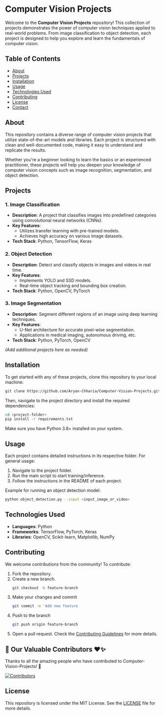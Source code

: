 # Computer Vision Projects

Welcome to the **Computer Vision Projects** repository! This collection of projects demonstrates the power of computer vision techniques applied to real-world problems. From image classification to object detection, each project is designed to help you explore and learn the fundamentals of computer vision.

## Table of Contents
- [About](#about)
- [Projects](#projects)
- [Installation](#installation)
- [Usage](#usage)
- [Technologies Used](#technologies-used)
- [Contributing](#contributing)
- [License](#license)
- [Contact](#contact)

## About

This repository contains a diverse range of computer vision projects that utilize state-of-the-art models and libraries. Each project is structured with clean and well-documented code, making it easy to understand and replicate the results.

Whether you're a beginner looking to learn the basics or an experienced practitioner, these projects will help you deepen your knowledge of computer vision concepts such as image recognition, segmentation, and object detection.

## Projects

### 1. **Image Classification**
   - **Description**: A project that classifies images into predefined categories using convolutional neural networks (CNNs).
   - **Key Features**:
     - Utilizes transfer learning with pre-trained models.
     - Achieves high accuracy on various image datasets.
   - **Tech Stack**: Python, TensorFlow, Keras

### 2. **Object Detection**
   - **Description**: Detect and classify objects in images and videos in real time.
   - **Key Features**:
     - Implements YOLO and SSD models.
     - Real-time object tracking and bounding box creation.
   - **Tech Stack**: Python, OpenCV, PyTorch

### 3. **Image Segmentation**
   - **Description**: Segment different regions of an image using deep learning techniques.
   - **Key Features**:
     - U-Net architecture for accurate pixel-wise segmentation.
     - Applications in medical imaging, autonomous driving, etc.
   - **Tech Stack**: Python, PyTorch, OpenCV

_(Add additional projects here as needed)_

## Installation

To get started with any of these projects, clone this repository to your local machine:

```bash
git clone https://github.com/Aryan-Chharia/Computer-Vision-Projects.git
```

Then, navigate to the project directory and install the required dependencies:

```bash
cd <project-folder>
pip install -r requirements.txt
```

Make sure you have Python 3.8+ installed on your system.

## Usage

Each project contains detailed instructions in its respective folder. For general usage:

1. Navigate to the project folder.
2. Run the main script to start training/inference.
3. Follow the instructions in the README of each project.

Example for running an object detection model:

```bash
python object_detection.py --input <input_image_or_video>
```

## Technologies Used

- **Languages**: Python
- **Frameworks**: TensorFlow, PyTorch, Keras
- **Libraries**: OpenCV, Scikit-learn, Matplotlib, NumPy

## Contributing

We welcome contributions from the community! To contribute:

1. Fork the repository.
2. Create a new branch.
   ```bash
   git checkout -b feature-branch
   ```
3. Make your changes and commit
   ```bash
   git commit -m 'Add new feature
   ```
4. Push to the branch
   ```bash
   git push origin feature-branch
   ```
5. Open a pull request.
Check the [Contributing Guidelines](CONTRIBUTING.md) for more details.

## 👥 Our Valuable Contributors ❤️✨

Thanks to all the amazing people who have contributed to Computer-Vision-Projects! 💖

[![Contributors](https://contrib.rocks/image?repo=Aryan-Chharia/Computer-Vision-Projects)](https://github.com/Aryan-Chharia/Computer-Vision-Projects.git)

## License

This repository is licensed under the MIT License. See the [LICENSE](LICENSE) file for more details.
